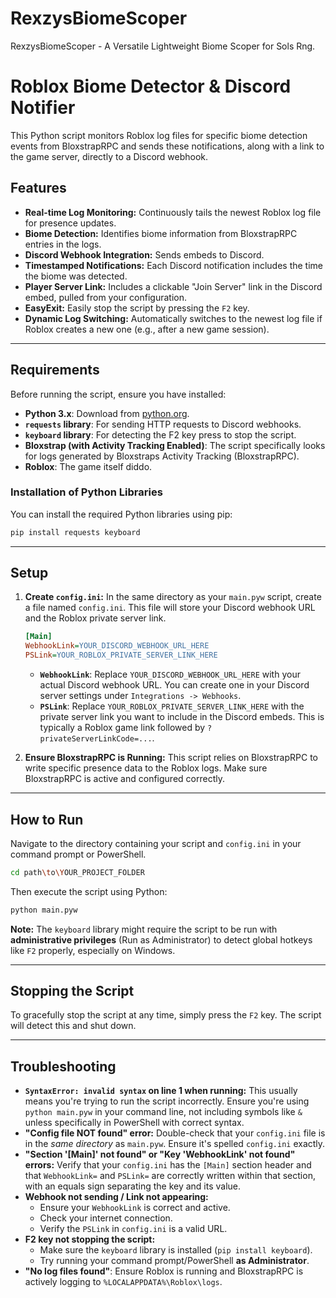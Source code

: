 # RexzysBiomeScoper
RexzysBiomeScoper - A Versatile Lightweight Biome Scoper for Sols Rng.

# Roblox Biome Detector & Discord Notifier

This Python script monitors Roblox log files for specific biome detection events from BloxstrapRPC and sends these notifications, along with a link to the game server, directly to a Discord webhook.

## Features

* **Real-time Log Monitoring:** Continuously tails the newest Roblox log file for presence updates.
* **Biome Detection:** Identifies biome information from BloxstrapRPC entries in the logs.
* **Discord Webhook Integration:** Sends embeds to Discord.
* **Timestamped Notifications:** Each Discord notification includes the time the biome was detected.
* **Player Server Link:** Includes a clickable "Join Server" link in the Discord embed, pulled from your configuration.
* **EasyExit:** Easily stop the script by pressing the `F2` key.
* **Dynamic Log Switching:** Automatically switches to the newest log file if Roblox creates a new one (e.g., after a new game session).

---

## Requirements

Before running the script, ensure you have installed:

* **Python 3.x**: Download from [python.org](https://www.python.org/downloads/).
* **`requests` library**: For sending HTTP requests to Discord webhooks.
* **`keyboard` library**: For detecting the F2 key press to stop the script.
* **Bloxstrap (with Activity Tracking Enabled)**: The script specifically looks for logs generated by Bloxstraps Activity Tracking (BloxstrapRPC).
* **Roblox**: The game itself diddo.

### Installation of Python Libraries

You can install the required Python libraries using pip:

```bash
pip install requests keyboard
```

---

## Setup

1.  **Create `config.ini`:**
    In the same directory as your `main.pyw` script, create a file named `config.ini`. This file will store your Discord webhook URL and the Roblox private server link.

    ```ini
    [Main]
    WebhookLink=YOUR_DISCORD_WEBHOOK_URL_HERE
    PSLink=YOUR_ROBLOX_PRIVATE_SERVER_LINK_HERE
    ```

    * **`WebhookLink`**: Replace `YOUR_DISCORD_WEBHOOK_URL_HERE` with your actual Discord webhook URL. You can create one in your Discord server settings under `Integrations -> Webhooks`.
    * **`PSLink`**: Replace `YOUR_ROBLOX_PRIVATE_SERVER_LINK_HERE` with the private server link you want to include in the Discord embeds. This is typically a Roblox game link followed by `?privateServerLinkCode=...`.

2.  **Ensure BloxstrapRPC is Running:**
    This script relies on BloxstrapRPC to write specific presence data to the Roblox logs. Make sure BloxstrapRPC is active and configured correctly.

---

## How to Run

Navigate to the directory containing your script and `config.ini` in your command prompt or PowerShell.

```bash
cd path\to\YOUR_PROJECT_FOLDER
```

Then execute the script using Python:

```bash
python main.pyw
```

**Note:** The `keyboard` library might require the script to be run with **administrative privileges** (Run as Administrator) to detect global hotkeys like `F2` properly, especially on Windows.

---

## Stopping the Script

To gracefully stop the script at any time, simply press the `F2` key. The script will detect this and shut down.

---

## Troubleshooting

* **`SyntaxError: invalid syntax` on line 1 when running:** This usually means you're trying to run the script incorrectly. Ensure you're using `python main.pyw` in your command line, not including symbols like `&` unless specifically in PowerShell with correct syntax.
* **"Config file NOT found" error:** Double-check that your `config.ini` file is in the *same directory* as `main.pyw`. Ensure it's spelled `config.ini` exactly.
* **"Section '[Main]' not found" or "Key 'WebhookLink' not found" errors:** Verify that your `config.ini` has the `[Main]` section header and that `WebhookLink=` and `PSLink=` are correctly written within that section, with an equals sign separating the key and its value.
* **Webhook not sending / Link not appearing:**
    * Ensure your `WebhookLink` is correct and active.
    * Check your internet connection.
    * Verify the `PSLink` in `config.ini` is a valid URL.
* **F2 key not stopping the script:**
    * Make sure the `keyboard` library is installed (`pip install keyboard`).
    * Try running your command prompt/PowerShell **as Administrator**.
* **"No log files found"**: Ensure Roblox is running and BloxstrapRPC is actively logging to `%LOCALAPPDATA%\Roblox\logs`.

